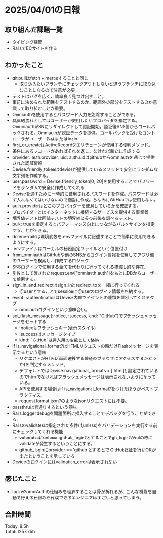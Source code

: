 # 2025/04/01の日報
## 取り組んだ課題一覧
* タイピング練習
*  RailsでECサイトを作る
## わかったこと
* git pullはfetch + mergeすることと同じ
  *  取り込みたいブランチにチェックアウトしないと違うブランチに取り込むことになるので注意が必要。
*  テストはバグを広く、効率良く見つけ出すこと。
*  事前に決められた範囲をテストするのか、範囲外の部分をテストするのか意識して取り組むことが重要。
*  Omniauthを使用するとパスワード入力を免除することができる。
  *  具体的流れとしてはユーザーが使用したいプロバイダを指定する。OmuniauthがSNにリダイレクトして認証開始。認証後SNS側からコールバックされる。Omniauthが認証データを提供。コールバックを受けたコントローラがユーザー作成またはlogin
*  first_or_createはActiveRecordクエリチェーンが使用する便利メソッド。
  *  条件にあるレコードがあればそれを返し、なければ新たに作成する
*  provider: auth.provider, uid: auth.uidはgithubからomniauthを通じて提供された認証情報
*  Devise.friendly_tokenはdeviseが提供しているメソッドで安全にランダムな文字列を作成する。
*  user.password = Devise.friendly_token[0, 20]を使用することでパスワードをランダムで安全に作成してくれる
  * Deviseを通すために一時的に使用されるパスワードを作成。パスワードは必ず入れなくてはいけないので適当に作成。ちなみにGitHubでは使用しない。     
*  auth.providerはどこのプロバイダーを使用しているかを確認する。
*  プロバイダーとはインターネットに接続するサービスを提供する事業者
*  境界値テストは同値テストの境界線とその前後を調べるテスト。
*  bulk: trueを指定するとパフォーマンス向上につながるバルクサインを指定することができる。
*  dotenv-railsは環境変数を.envファイルに記述することで簡単に使用できるようにする。
*  .envファイルはローカルの秘密設定ファイルという位置付け
*  from_omniauthはGitHubや他のSNSからログイン情報を使用してアプリ側のユーザーを検索し、作成するロジック
  * SNSログインで使用する全てを代わりに行ってくれる橋渡し的な存在。
  * 引数として渡されたrequest.env["omniauth.auth"]をもとにDBからユーザーを検索する。
* sign_in_and_redirectはsign_inとredirect_toを一緒に行ってくれる
  * ＠userとすることでsessionに＠userのログイン情報を格納する。 
* event: :authenticationはDevise内部でイベントの種類を識別してくれるタグ
  * omniauthログインという意味合い。
* set_flash_message(:notice, :success, kind: "GitHub")でフラッシュメッセージをセットする
  * :noticeはフラッシュキー(表示スタイル)
  * :successはメッセージタイプ
  * kind: "GitHub"は挿入用の変数として格納
* if is_navigational_format?はHTMLリクエストの時だけFlashメッセージを表示するという意味
  * リクエストがHTML(画面遷移する普通のブラウザにアクセスするかどうか)を判定するメソッド。
  * デフォルトではDevise.navigational_formats = [:html]と設定されているのでhtmlでなければフラッシュメッセージは表示されないようになっている。
  * APIを使用する場合はif is_navigational_format?をつけたほうがベストプラクティス。
  * request.format.json?のようなjsonリクエストには不要。
* passthruは素通りするという意味。
* Rails.logger.debugを問題箇所に挿入することでデバッグを行うことができる。
* Railsのvalidatesは指定された条件(if,unless)をバリデーションを実行する前にチェックしてくれる機能
  * valedatesにunless: :github_login?とすることでgit_login?がnilの時にvalidateが発生するということにする。
  * github_loginにprovider == 'github とするとで GitHub認証を行いOKが出たということを示している
* Deviceのログインにはvalidation_errorは表示されない   
## 感じたこと
* loginやomniAuthの仕組みを理解することは骨が折れるが、こんな機能を自動で行える仕組みを作成できるエンジニアはすごいと思ってしまう。
##  合計時間 
Today: 8.5h<br>
Total: 1257.75h
